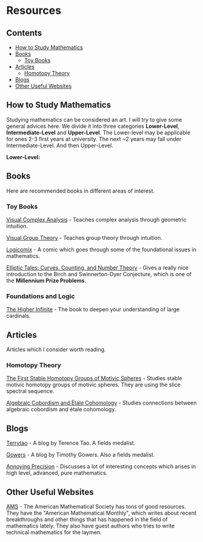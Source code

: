 # Resources

## Contents
- [How to Study Mathematics](#how-to-study-mathematics)
- [Books](#books)
  - [Toy Books](#toy-books)
- [Articles](#articles)
  - [Homotopy Theory](#homotopy-theory)
- [Blogs](#blogs)
- [Other Useful Websites](#other-useful-websites)

## How to Study Mathematics

Studying mathematics can be considered an art. I will try to give some general advices here. We divide it into three categories **Lower-Level**, **Intermediate-Level** and **Upper-Level**. The Lower-level may be applicable for ones 2-3 first years at university. The next ~2 years may fall under Intermediate-Level. And then Upper-Level.

**Lower-Level:**

## Books

Here are recommended books in different areas of interest.

### Toy Books
[Visual Complex Analysis](https://www.amazon.com/Visual-Complex-Analysis-Tristan-Needham/dp/0198534469 "Visual Complex Analysis") - Teaches complex analysis through geometric intuition.

[Visual Group Theory](https://www.amazon.com/Visual-Group-Theory-Problem-Book/dp/088385757X "Visual Group Theory") - Teaches group theory through intuition.

[Logicomix](https://www.amazon.com/Logicomix-search-truth-Apostolos-Doxiadis/dp/1596914521 "Logicomix") - A comic which goes through some of the foundational issues in mathematics.

[Elliptic Tales: Curves, Counting, and Number Theory](https://www.amazon.com/Elliptic-Tales-Curves-Counting-Number/dp/0691151199 "Elliptic Tales: Curves, Counting, and Number Theory") - Gives a really nice introduction to the Birch and Swinnerton-Dyer Conjecture, which is one of the **Millennium Prize Problems**.

### Foundations and Logic
[The Higher Infinite](https://www.springer.com/gp/book/9783540888666 "The Higher Infinite") - The book to deepen your understanding of large cardinals.

## Articles

Articles which I consider worth reading.

### Homotopy Theory

[The First Stable Homotopy Groups of Motivic Spheres](https://arxiv.org/pdf/1604.00365.pdf "The First Stable Homotopy Groups of Motivic Spheres") - Studies stable motivic homotopy groups of motivic spheres. They are using the slice spectral sequence.

[Algebraic Cobordism and Étale Cohomology](https://arxiv.org/pdf/1711.06258.pdf "Algebraic Cobordism and Étale Cohomology") - Studies connections between algebraic cobordism and étale cohomology.

## Blogs

[Terrytao](https://terrytao.wordpress.com/ "Terrytao") - A blog by Terence Tao. A fields medalist.

[Gowers](https://gowers.wordpress.com/ "Gowers") - A blog by Timothy Gowers. Also a fields medalist.

[Annoying Precision](https://qchu.wordpress.com/ "Annoying Precision") - Discusses a lot of interesting concepts which arises in high level, advanced, pure mathematics.

## Other Useful Websites

[AMS](https://www.ams.org/home/page "AMS") - The American Mathematical Society has tons of good resources. They have the "American Mathematical Monthly", which writes about recent breakthroughs and other things that has happened in the field of mathematics lately. They also have guest authors who tries to write technical mathematics for the laymen.
